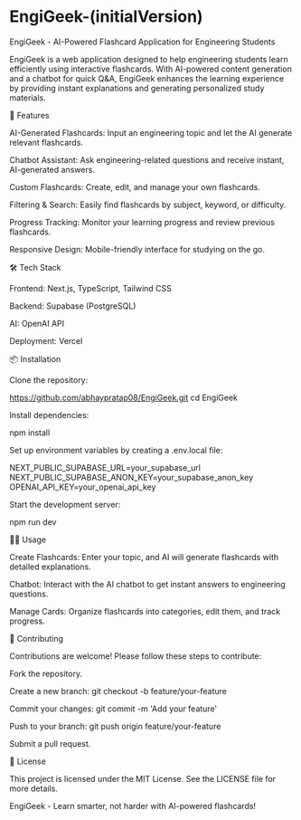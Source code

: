 # EngiGeek-(initialVersion)

EngiGeek - AI-Powered Flashcard Application for Engineering Students

EngiGeek is a web application designed to help engineering students learn efficiently using interactive flashcards. With AI-powered content generation and a chatbot for quick Q&A, EngiGeek enhances the learning experience by providing instant explanations and generating personalized study materials.

🚀 Features

AI-Generated Flashcards: Input an engineering topic and let the AI generate relevant flashcards.

Chatbot Assistant: Ask engineering-related questions and receive instant, AI-generated answers.

Custom Flashcards: Create, edit, and manage your own flashcards.

Filtering & Search: Easily find flashcards by subject, keyword, or difficulty.

Progress Tracking: Monitor your learning progress and review previous flashcards.

Responsive Design: Mobile-friendly interface for studying on the go.

🛠 Tech Stack

Frontend: Next.js, TypeScript, Tailwind CSS

Backend: Supabase (PostgreSQL)

AI: OpenAI API

Deployment: Vercel

📦 Installation

Clone the repository:

https://github.com/abhaypratap08/EngiGeek.git
cd EngiGeek

Install dependencies:

npm install

Set up environment variables by creating a .env.local file:

NEXT_PUBLIC_SUPABASE_URL=your_supabase_url
NEXT_PUBLIC_SUPABASE_ANON_KEY=your_supabase_anon_key
OPENAI_API_KEY=your_openai_api_key

Start the development server:

npm run dev

🧑‍💻 Usage

Create Flashcards: Enter your topic, and AI will generate flashcards with detailed explanations.

Chatbot: Interact with the AI chatbot to get instant answers to engineering questions.

Manage Cards: Organize flashcards into categories, edit them, and track progress.

📖 Contributing

Contributions are welcome! Please follow these steps to contribute:

Fork the repository.

Create a new branch: git checkout -b feature/your-feature

Commit your changes: git commit -m 'Add your feature'

Push to your branch: git push origin feature/your-feature

Submit a pull request.

🌿 License

This project is licensed under the MIT License. See the LICENSE file for more details.

EngiGeek - Learn smarter, not harder with AI-powered flashcards!
